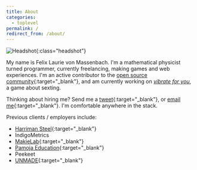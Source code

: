 ```yaml
---
title: About
categories:
  - toplevel
permalink: /
redirect_from: /about/
---
```

![Headshot](//www.gravatar.com/avatar/904272fae938125a9ea3b545057838e9?s=160){:class="headshot"}

My name is Felix Laurie von Massenbach. I'm a mathematical physicist turned programmer, currently freelancing, making games and web experiences. I'm an active contributor to the [open source community](https://github.com/erbridge){:target="_blank"}, and am currently working on [*vibrate for you*](/games/vibrate-for-you/), a game about sexting.

Thinking about hiring me? Send me a [tweet](https://twitter.com/erbridge){:target="_blank"}, or [email me](mailto:felix@erbridge.co.uk){:target="_blank"}. I'm comfortable anywhere in the stack.

Previous clients / employers include:

- [Harriman Steel](http://www.harrimansteel.com/){:target="_blank"}
- IndigoMetrics
- [MakieLab](https://mymakie.com/){:target="_blank"}
- [Pamoja Education](http://www.pamojaeducation.com/){:target="_blank"}
- Peekeet
- [UNMADE](https://unmade.com/){:target="_blank"}
